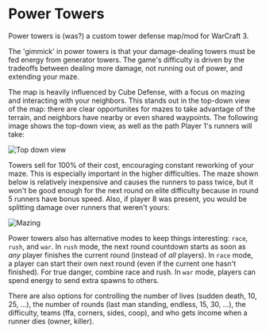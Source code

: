 Power Towers
============

Power towers is (was?) a custom tower defense map/mod for WarCraft 3.

The 'gimmick' in power towers is that your damage-dealing towers must be fed energy from generator towers. The game's difficulty is driven by the tradeoffs between dealing more damage, not running out of power, and extending your maze.

The map is heavily influenced by Cube Defense, with a focus on mazing and interacting with your neighbors. This stands out in the top-down view of the map: there are clear opportunites for mazes to take advantage of the terrain, and neighbors have nearby or even shared waypoints. The following image shows the top-down view, as well as the path Player 1's runners will take:

![Top down view](http://i.imgur.com/LQSOnly.png)

Towers sell for 100% of their cost, encouraging constant reworking of your maze. This is especially important in the higher difficulties. The maze shown below is relatively inexpensive and causes the runners to pass twice, but it won't be good enough for the next round on elite difficulty because in round 5 runners have bonus speed. Also, if player 8 was present, you would be splitting damage over runners that weren't yours:

![Mazing](http://i.imgur.com/gzSPlH3.png)

Power towers also has alternative modes to keep things interesting: `race`, `rush`, and `war`. In `rush` mode, the next round countdown starts as soon as *any* player finishes the current round (instead of *all* players). In `race` mode, a player can start their own next round (even if the current one hasn't finished). For true danger, combine race and rush. In `war` mode, players can spend energy to send extra spawns to others.

There are also options for controlling the number of lives (sudden death, 10, 25, ...), the number of rounds (last man standing, endless, 15, 30, ...), the difficulty, teams (ffa, corners, sides, coop), and who gets income when a runner dies (owner, killer).

